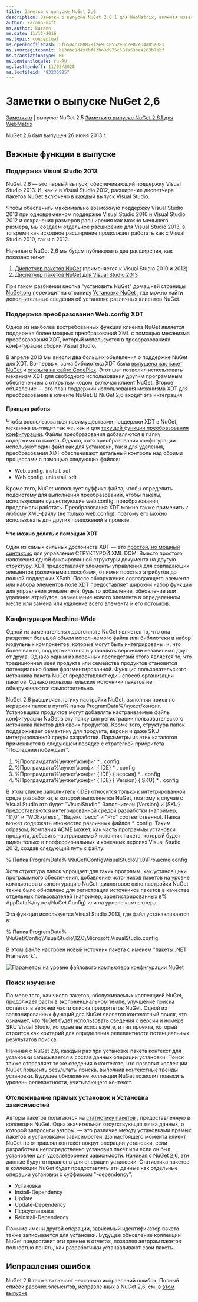 ```yaml
---
title: Заметки о выпуске NuGet 2,6
description: Заметки о выпуске NuGet 2.6.1 для WebMatrix, включая известные проблемы, исправления ошибок, добавленные функции и DCR.
author: karann-msft
ms.author: karann
ms.date: 11/11/2016
ms.topic: conceptual
ms.openlocfilehash: 5f6504d180879f2e9140552e0d2e07e34a85a083
ms.sourcegitcommit: b138bc1d49fbf13b63d975c581a53be4283b7ebf
ms.translationtype: MT
ms.contentlocale: ru-RU
ms.lasthandoff: 11/03/2020
ms.locfileid: "93236985"
---
```

# <a name="nuget-26-release-notes"></a>Заметки о выпуске NuGet 2,6

[Заметки о](../release-notes/nuget-2.5.md)  |  выпуске NuGet 2,5 [Заметки о выпуске NuGet 2.6.1 для WebMatrix](../release-notes/nuget-2.6.1-for-webmatrix.md)

NuGet 2,6 был выпущен 26 июня 2013 г.

## <a name="notable-features-in-the-release"></a>Важные функции в выпуске

### <a name="support-for-visual-studio-2013"></a>Поддержка Visual Studio 2013

NuGet 2,6 — это первый выпуск, обеспечивающий поддержку Visual Studio 2013. И, как и в Visual Studio 2012, расширение диспетчера пакетов NuGet включено в каждый выпуск Visual Studio.

Чтобы обеспечить максимально возможную поддержку Visual Studio 2013 при одновременном поддержке Visual Studio 2010 и Visual Studio 2012 и сохранения размеров расширения как можно меньшего размера, мы создаем отдельное расширение для Visual Studio 2013, в то время как исходное расширение продолжает работать как с Visual Studio 2010, так и с 2012.

Начиная с NuGet 2,6 мы будем публиковать два расширения, как показано ниже:

1. [Диспетчер пакетов NuGet](https://marketplace.visualstudio.com/items?itemName=NuGetTeam.NuGetPackageManager) (применяется к Visual Studio 2010 и 2012)
1. [Диспетчер пакетов NuGet для Visual Studio 2013](https://marketplace.visualstudio.com/items?itemName=NuGetTeam.NuGetPackageManagerforVisualStudio2013)

При таком разбиении кнопка "установить NuGet" домашней страницы [NuGet.org](https://nuget.org) переходит на страницу [Установка NuGet](../install-nuget-client-tools.md) , где можно найти дополнительные сведения об установке различных клиентов NuGet.

<a name="xdt"></a>

### <a name="xdt-webconfig-transformation-support"></a>Поддержка преобразования Web.config XDT

Одной из наиболее востребованных функций клиента NuGet является поддержка более мощных преобразований XML с помощью механизма преобразования XDT, который используется в преобразованиях конфигурации сборки Visual Studio.

В апреле 2013 мы внесли два больших объявления о поддержке NuGet для XDT. Во-первых, сама библиотека XDT была [выпущена как пакет NuGet](https://nuget.org/packages/Microsoft.Web.Xdt) и [открыта на сайте CodePlex](http://xdt.codeplex.com/). Этот шаг позволил использовать механизм XDT для свободного использования другим программным обеспечением с открытым кодом, включая клиент NuGet. Второе объявление — это план поддержки использования механизма XDT для преобразований в клиенте NuGet. В NuGet 2,6 входит эта интеграция.

#### <a name="how-it-works"></a>Принцип работы

Чтобы воспользоваться преимуществами поддержки XDT в NuGet, механика выглядит так же, как и для [текущей функции преобразования конфигурации](../create-packages/source-and-config-file-transformations.md).
Файлы преобразования добавляются в папку содержимого пакета. Однако, хотя преобразования конфигурации используют один файл как для установки, так и для удаления, преобразования XDT обеспечивают детальный контроль над обоими процессами с помощью следующих файлов:

- Web.config. install. xdt
- Web.config. uninstall. xdt

Кроме того, NuGet использует суффикс файла, чтобы определить подсистему для выполнения преобразований, чтобы пакеты, использующие существующие web.config. преобразования, продолжали работать. Преобразования XDT можно также применить к любому XML-файлу (не только web.config), поэтому его можно использовать для других приложений в проекте.

#### <a name="what-you-can-do-with-xdt"></a>Что можно делать с помощью XDT

Один из самых сильных достоинств XDT — это [простой, но мощный синтаксис](/previous-versions/aspnet/dd465326(v=vs.110)) для управления СТРУКТУРОЙ XML DOM. Вместо простого наложения одной фиксированной структуры документа на другую структуру, XDT предоставляет элементы управления для совпадающих элементов различными способами, от имен простых атрибутов до полной поддержки XPath. После обнаружения совпадающего элемента или набора элементов поле XDT предоставляет широкий набор функций для управления элементами, будь то добавление, обновление или удаление атрибутов, размещение нового элемента в определенном месте или замена или удаление всего элемента и его потомков.

### <a name="machine-wide-configuration"></a>Конфигурация Machine-Wide

Одной из замечательных достоинств NuGet является то, что она разделяет большой объем исполняемого файла или библиотеки в набор модульных компонентов, которые могут быть интегрированы, и, что более важно, поддерживаться и управлять версиями независимо друг от друга. Однако одним из побочных последствий этого является то, что традиционная идея продукта или семейства продуктов становится потенциально более фрагментированной.
Функция пользовательского источника пакета NuGet предоставляет один способ организации пакетов. Однако пользовательские источники пакетов не обнаруживаются самостоятельно.

NuGet 2,6 расширяет логику настройки NuGet, выполняя поиск по иерархии папок в пути% папка ProgramData%/нужет/конфиг. Установщики продуктов могут добавлять настраиваемые файлы конфигурации NuGet в эту папку для регистрации пользовательского источника пакетов для своих продуктов. Кроме того, структура папок поддерживает семантику для продукта, версии и даже SKU интегрированной среды разработки. Параметры из этих каталогов применяются в следующем порядке с стратегией приоритета "Последний побеждает".

1. %Програмдата%\нужет\конфиг \* . config
2. %Програмдата%\нужет\конфиг \{ IDE} \* . config
3. %Програмдата%\нужет\конфиг \{ IDE} \{ версия} \* . config
4. %Програмдата%\нужет\конфиг \{ IDE} \{ Version} \{ SKU} \* . config

В этом списке заполнитель {IDE} относится только к интегрированной среде разработки, в которой выполняется NuGet, поэтому в случае с Visual Studio это будет "VisualStudio". Заполнители {Version} и {SKU} предоставляются интегрированной средой разработки (например, "11,0" и "WDExpress", "Ввдекспресс" и "Pro" соответственно). Папка может содержать множество различных файлов *. config.
Таким образом, Компания ACME может, как часть программы установки продукта, добавить настраиваемый источник пакета, который будет виден только в профессиональных и конечных версиях Visual Studio 2012, создав следующий путь к файлу:

% Папка ProgramData% \NuGet\Config\VisualStudio\11.0\Pro\acme.config

Хотя структура папок упрощает для таких программ, как установщики программного обеспечения, добавление источников пакетов на уровне компьютера в конфигурацию NuGet, диалоговое окно настройки NuGet также было обновлено для регистрации источников пакетов в качестве отдельных пользователей (например, зарегистрированных в% AppData%/нужет/NuGet.Config) или на уровне компьютера.

Эта функция используется Visual Studio 2013, где файл устанавливается в:

% Папка ProgramData% \NuGet\Config\VisualStudio\12.0\Microsoft.VisualStudio.config

В этом файле настроен новый источник пакета с именем "пакеты .NET Framework".

![Параметры на уровне файлового компьютера конфигурации NuGet](./media/NuGet-Config-File-Machine-Wide.png)

### <a name="contextualizing-search"></a>Поиск изучение

По мере того, как число пакетов, обслуживаемых коллекцией NuGet, продолжает расти в экспоненциальном темпе, улучшение поиска остается в верхней части списка приоритетов NuGet. Одной из запланированных функций для NuGet является контекстный поиск, что означает, что NuGet будет использовать сведения о версии и номере SKU Visual Studio, которые вы используете, и тип проекта, который строится как критерий для определения релевантности потенциальных результатов поиска.

Начиная с NuGet 2,6, каждый раз при установке пакета контекст для установки записывается в состав данных операции установки.  Поиск также отправляет те же сведения о контексте, что позволит коллекции NuGet повысить результаты поиска, выполнив контекстные тренды установки.  Будущее обновление коллекции NuGet позволит повысить уровень релевантности, учитывающего контекст.

### <a name="tracking-direct-installs-vs-dependency-installs"></a>Отслеживание прямых установок и Установка зависимостей

Авторы пакетов полагаются на [статистику пакетов](http://blog.nuget.org/20130226/Introducing-Package-Statistics.html) , предоставленную в коллекции NuGet.  Одна значительная отсутствующая точка данных, о которой запросили авторы, — это различие между установками прямых пакетов и установками зависимостей.  До настоящего момента клиент NuGet не отправлял контекст вокруг операции установки, если разработчик непосредственно установил пакет или если он был установлен для удовлетворения зависимости.
Начиная с NuGet 2,6, эти данные будут отправлены для операции установки.  Статистика пакетов в коллекции NuGet будет предоставлять эти данные как отдельные операции установки с суффиксом "-dependency".

* Установка
* Install-Dependency
* Update
* Update-Dependency
* Переустановка
* Reinstall-Dependency

Помимо имени другой операции, зависимый идентификатор пакета также записывается для установки.  Будущее обновление коллекции NuGet предоставит эти данные в отчетах, позволяя авторам пакетов полностью понять, как разработчики устанавливают свои пакеты.

## <a name="bug-fixes"></a>Исправления ошибок

NuGet 2,6 также включает несколько исправлений ошибок. Полный список рабочих элементов, исправленных в NuGet 2,6, см. в [этом выпуске](https://nuget.codeplex.com/workitem/list/advanced?keyword=&status=Closed&type=All&priority=All&release=NuGet%202.6&assignedTo=All&component=All&sortField=LastUpdatedDate&sortDirection=Descending&page=0&reasonClosed=All).